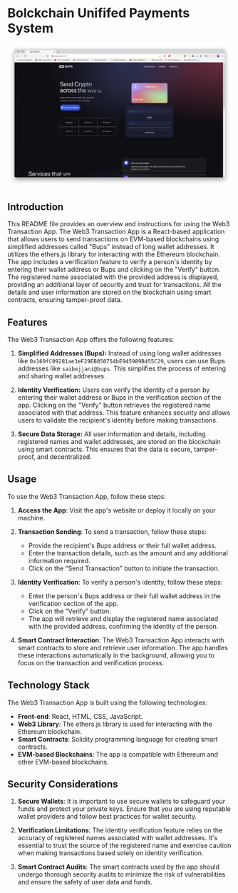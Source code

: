# Bolckchain Unififed Payments System

![HomeScreen](https://raw.githubusercontent.com/Saibejjani/web3payments/main/client/images/sample/HomeScreen.png)

## Introduction

This README file provides an overview and instructions for using the Web3 Transaction App. The Web3 Transaction App is a React-based application that allows users to send transactions on EVM-based blockchains using simplified addresses called "Bups" instead of long wallet addresses. It utilizes the ethers.js library for interacting with the Ethereum blockchain. The app includes a verification feature to verify a person's identity by entering their wallet address or Bups and clicking on the "Verify" button. The registered name associated with the provided address is displayed, providing an additional layer of security and trust for transactions. All the details and user information are stored on the blockchain using smart contracts, ensuring tamper-proof data.

## Features

The Web3 Transaction App offers the following features:

1. **Simplified Addresses (Bups):** Instead of using long wallet addresses like `0x169fC09281ae3eF29EB050754bE945989B455C29`, users can use Bups addresses like `saibejjani@bups`. This simplifies the process of entering and sharing wallet addresses.

2. **Identity Verification:** Users can verify the identity of a person by entering their wallet address or Bups in the verification section of the app. Clicking on the "Verify" button retrieves the registered name associated with that address. This feature enhances security and allows users to validate the recipient's identity before making transactions.

3. **Secure Data Storage:** All user information and details, including registered names and wallet addresses, are stored on the blockchain using smart contracts. This ensures that the data is secure, tamper-proof, and decentralized.

## Usage

To use the Web3 Transaction App, follow these steps:

1. **Access the App**: Visit the app's website or deploy it locally on your machine.

2. **Transaction Sending**: To send a transaction, follow these steps:
   - Provide the recipient's Bups address or their full wallet address.
   - Enter the transaction details, such as the amount and any additional information required.
   - Click on the "Send Transaction" button to initiate the transaction.

3. **Identity Verification**: To verify a person's identity, follow these steps:
   - Enter the person's Bups address or their full wallet address in the verification section of the app.
   - Click on the "Verify" button.
   - The app will retrieve and display the registered name associated with the provided address, confirming the identity of the person.

4. **Smart Contract Interaction**: The Web3 Transaction App interacts with smart contracts to store and retrieve user information. The app handles these interactions automatically in the background, allowing you to focus on the transaction and verification process.

## Technology Stack

The Web3 Transaction App is built using the following technologies:

- **Front-end**: React, HTML, CSS, JavaScript.
- **Web3 Library**: The ethers.js library is used for interacting with the Ethereum blockchain.
- **Smart Contracts**: Solidity programming language for creating smart contracts.
- **EVM-based Blockchains**: The app is compatible with Ethereum and other EVM-based blockchains.

## Security Considerations

1. **Secure Wallets**: It is important to use secure wallets to safeguard your funds and protect your private keys. Ensure that you are using reputable wallet providers and follow best practices for wallet security.

2. **Verification Limitations**: The identity verification feature relies on the accuracy of registered names associated with wallet addresses. It's essential to trust the source of the registered name and exercise caution when making transactions based solely on identity verification.

3. **Smart Contract Audits**: The smart contracts used by the app should undergo thorough security audits to minimize the risk of vulnerabilities and ensure the safety of user data and funds.

